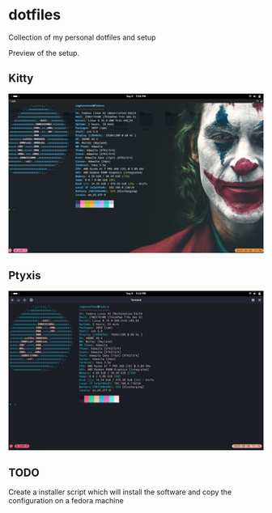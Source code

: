 # dotfiles
Collection of my personal dotfiles and setup

Preview of the setup.

## Kitty
![kitty](preview/kitty_preview.png)


## Ptyxis
![ptyxis](preview/ptyxis_preview.png)

## TODO

Create a installer script which will install the software and copy the configuration on a fedora machine
